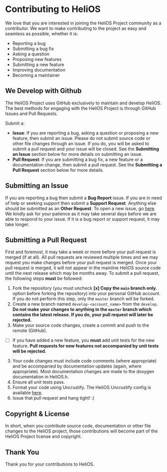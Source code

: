 # Contributing to HeliOS
We love that you are interested in joining the HeliOS Project community as a contributor. We want to make contributing to the project as easy and seamless as possible, whether it is:

- Reporting a bug
- Submitting a bug fix
- Asking a question
- Proposing new features
- Submitting a new feature
- Improving documentation
- Becoming a maintainer

## We Develop with Github
The HeliOS Project uses GitHub exclusively to maintain and develop HeliOS. The best methods for engaging with the HeliOS Project is through GitHub Issues and Pull Requests.

Submit a:
- **Issue**: If you are reporting a bug, asking a question or proposing a new feature, then submit an issue. Please do not submit source code or other file changes through an issue. If you do, you will be asked to submit a pull request and your issue will be closed. See the **Submitting an Issue** section below for more details on submitting an issue.
- **Pull Request**: If you are submitting a bug fix, a new feature or a documentation change, then submit a pull request. See the **Submitting a Pull Request** section below for more details.

## Submitting an Issue

If you are reporting a bug then submit a **Bug Report** issue. If you are in need of help or seeking support then submit a **Support Request**. Anything else should be submitted as an **Other Request**. To open a new issue, go [here](https://github.com/heliosproj/HeliOS/issues). We kindly ask for your patience as it may take several days before we are able to respond to your issue. If it is a bug report or support request, it may take longer.

## Submitting a Pull Request

First and foremost, it may take a week or more before your pull request is merged (if at all). All pull requests are reviewed multiple times and we may request you make changes before your pull request is merged. Once your pull request is merged, it will not appear in the mainline HeliOS source code until the next release which may be months away. To submit a pull request, the following steps **must** be followed:

1. Fork the repository (you must uncheck **[x] Copy the ``main`` branch only.** option before forking the repository) into your personal GitHub account. If you do not perform this step, only the ``master`` branch will be forked.
2. Create a new branch named ``develop-<account_name>`` from the ``develop``. **Do not make your changes to anything in the ``master`` branch which contains the latest release. If you do, your pull request will later be rejected.**
3. Make your source code changes, create a commit and push to the remote (GitHub). 
- [ ] If you have added a new feature, you **must** add unit tests for the new feature. **Pull requests for new features not accompanied by unit tests will be rejected.**
3. Your code changes must include code comments (where appropriate) and be accompanied by documentation updates (again, where appropriate). Most documentation changes are made to the doxygen documentation in HeliOS.h.
4. Ensure all unit tests pass.
5. Format your code using Uncrustify. The HeliOS Uncrustify config is available [here](/extras/uncrustify/helios.cfg).
6. Issue that pull request and hang tight! :)

## Copyright & License
In short, when you contribute source code, documentation or other file changes to the HeliOS project, those contributions will become part of the HeliOS Project license and copyright.

## Thank You
Thank you for your contributions to HeliOS.